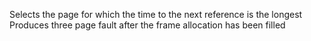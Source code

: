 Selects the page for which the time to the next reference is the longest
Produces three page fault after the frame allocation has been filled

